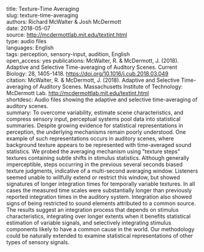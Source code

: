 title: Texture-Time Averaging  
slug: texture-time-averaging  
authors: Richard McWalter & Josh McDermott  
date: 2018-05-07  
source: http://mcdermottlab.mit.edu/textint.html  
type: audio files  
languages: English  
tags: perception, sensory-input,  audition, English  
open_access: yes 
publications: McWalter, R. & McDermott, J. (2018). Adaptive and Selective Time-averaging of Auditory Scenes. Current Biology: 28, 1405-1418. https://doi.org/10.1016/j.cub.2018.03.049  
citation: McWalter, R. & McDermott, J. (2018). Adaptive and Selective Time-averaging of Auditory Scenes. Massachusetts Institute of Technology: McDermott Lab. http://mcdermottlab.mit.edu/textint.html  
shortdesc: Audio files showing the adaptive and selective time-averaging of auditory scenes.  
summary: To overcome variability, estimate scene characteristics, and compress sensory input, perceptual systems pool data into statistical summaries. Despite growing evidence for statistical representations in perception, the underlying mechanisms remain poorly understood. One example of such representations occurs in auditory scenes, where background texture appears to be represented with time-averaged sound statistics. We probed the averaging mechanism using "texture steps" textures containing subtle shifts in stimulus statistics. Although generally imperceptible, steps occurring in the previous several seconds biased texture judgments, indicative of a multi-second averaging window. Listeners seemed unable to willfully extend or restrict this window, but showed signatures of longer integration times for temporally variable textures. In all cases the measured time scales were substantially longer than previously reported integration times in the auditory system. Integration also showed signs of being restricted to sound elements attributed to a common source. The results suggest an integration process that depends on stimulus characteristics, integrating over longer extents when it benefits statistical estimation of variable signals, and selectively integrating stimulus components likely to have a common cause in the world. Our methodology could be naturally extended to examine statistical representations of other types of sensory signals.  
